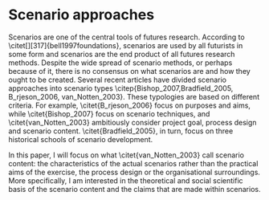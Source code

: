 # Scenario approaches

Scenarios are one of the central tools of futures research. According to \citet[][317]{bell1997foundations}, scenarios are used by all futurists in some form and scenarios are the end product of all futures research methods. Despite the wide spread of scenario methods, or perhaps because of it, there is no consensus on what scenarios are and how they ought to be created.  Several recent articles have divided scenario approaches into scenario types \citep{Bishop_2007,Bradfield_2005, B_rjeson_2006, van_Notten_2003}. These typologies are based on different criteria. For example, \citet{B_rjeson_2006} focus on purposes and aims, while \citet{Bishop_2007} focus on scenario techniques, and \citet{van_Notten_2003} ambitiously consider project goal, process design and scenario content. \citet{Bradfield_2005}, in turn, focus on three historical schools of scenario development.

In this paper, I will focus on what \citet{van_Notten_2003} call scenario content: the characteristics of the actual scenarios rather than the practical aims of the exercise, the process design or the organisational surroundings. More specifically, I am interested in the theoretical and social scientific basis of the scenario content and the claims that are made within scenarios.

